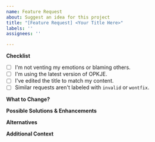 ```yaml
---
name: Feature Request
about: Suggest an idea for this project
title: "[Feature Request] <Your Title Here>"
labels: ''
assignees: ''

---
```


<!-- We are glad to hear from you! -->

<!-- Before you start, please check the list below. -->

**Checklist**
- [ ] I'm not venting my emotions or blaming others. <!-- We're happy if you're not! -->
- [ ] I'm using the latest version of OPKJE. <!-- Please also make sure this is related to OPKJE, not other OPFW libraries. -->
- [ ] I've edited the title to match my content.
- [ ] Similar requests aren't labeled with `invalid` or `wontfix`. <!-- We almost never do so, but once we've did, we won't shift our minds easily. -->

**What to Change?**
<!-- A clear and concise description of what the problem is. Ex. I'm always frustrated when [...] -->
<!-- If that's (possibly) a bug, please consider using the 'bug' template. -->

**Possible Solutions & Enhancements**
<!-- A clear and concise description of what you want to happen. -->
<!-- This is mandatory! An unconstructive suggestion without solutions generally does nothing. -->

**Alternatives**
<!-- A clear and concise description of any alternative solutions or features you've considered. -->
<!-- Optional -->

**Additional Context**
<!-- Add any other context or screenshots about the feature request here. -->
